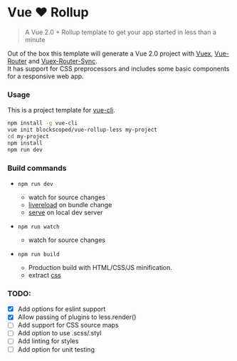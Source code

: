 # Vue :heart: Rollup

> A Vue 2.0 + Rollup template to get your app started in less than a minute

Out of the box this template will generate a Vue 2.0 project with [Vuex](https://vuex.vuejs.org/), [Vue-Router](https://router.vuejs.org/) and [Vuex-Router-Sync](https://github.com/vuejs/vuex-router-sync).  
It has support for CSS preprocessors and includes some basic components for a responsive web app.

### Usage

This is a project template for [vue-cli](https://github.com/vuejs/vue-cli).

``` bash
npm install -g vue-cli
vue init blockscoped/vue-rollup-less my-project
cd my-project
npm install
npm run dev
```

### Build commands

- `npm run dev`
  - watch for source changes
  - [livereload](https://github.com/thgh/rollup-plugin-livereload) on bundle change
  - [serve](https://github.com/thgh/rollup-plugin-serve) on local dev server

- `npm run watch`
  - watch for source changes

- `npm run build`
  - Production build with HTML/CSS/JS minification.
  - extract [css](https://github.com/thgh/rollup-plugin-css-only)



### TODO:

- [x] Add options for eslint support
- [x] Allow passing of plugins to less.render()
- [ ] Add support for CSS source maps
- [ ] Add option to use .scss/.styl
- [ ] Add linting for styles
- [ ] Add option for unit testing